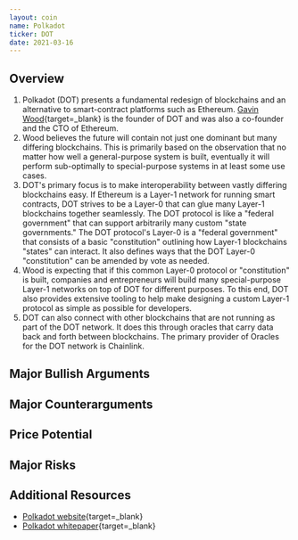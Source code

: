 ```yaml
---
layout: coin
name: Polkadot
ticker: DOT
date: 2021-03-16
---
```


## Overview

1. Polkadot (DOT) presents a fundamental redesign of blockchains and an alternative to smart-contract platforms such as Ethereum. [Gavin Wood](https://en.wikipedia.org/wiki/Gavin_Wood){target=\_blank} is the founder of DOT and was also a co-founder and the CTO of Ethereum.
1. Wood believes the future will contain not just one dominant but many differing blockchains. This is primarily based on the observation that no matter how well a general-purpose system is built, eventually it will perform sub-optimally to special-purpose systems in at least some use cases.
1. DOT's primary focus is to make interoperability between vastly differing blockchains easy. If Ethereum is a Layer-1 network for running smart contracts, DOT strives to be a Layer-0 that can glue many Layer-1 blockchains together seamlessly. The DOT protocol is like a "federal government" that can support arbitrarily many custom "state governments." The DOT protocol's Layer-0 is a "federal government" that consists of a basic "constitution" outlining how Layer-1 blockchains "states" can interact. It also defines ways that the DOT Layer-0 "constitution" can be amended by vote as needed.
1. Wood is expecting that if this common Layer-0 protocol or "constitution" is built, companies and entrepreneurs will build many special-purpose Layer-1 networks on top of DOT for different purposes. To this end, DOT also provides extensive tooling to help make designing a custom Layer-1 protocol as simple as possible for developers.
1. DOT can also connect with other blockchains that are not running as part of the DOT network. It does this through oracles that carry data back and forth between blockchains. The primary provider of Oracles for the DOT network is Chainlink.

## Major Bullish Arguments

## Major Counterarguments

## Price Potential

## Major Risks

## Additional Resources

- [Polkadot website](https://polkadot.network/){target=\_blank}
- [Polkadot whitepaper](https://polkadot.network/PolkaDotPaper.pdf){target=\_blank}
